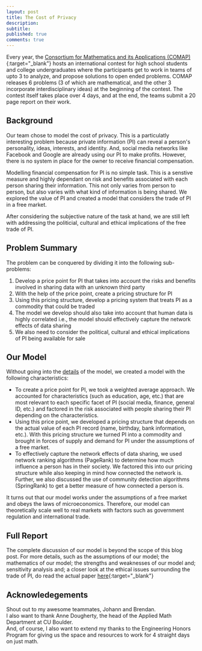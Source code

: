 ```yaml
---
layout: post
title: The Cost of Privacy
description: 
subtitle:
published: true
comments: true
---
```



Every year, the [Consortium for Mathematics and its Applications (COMAP)](http://www.comap.com/undergraduate/contests/){:target="_blank"} hosts an international contest for high school students and college undergraduates where the participants get to work in teams of upto 3 to analyze, and propose solutions to open ended problems. COMAP releases 6 problems (3 of which are mathematical, and the other 3 incorporate interdisciplinary ideas) at the beginning of the contest. The contest itself takes place over 4 days, and at the end, the teams submit a 20 page report on their work.
<!--excerpt_ends-->

## Background

Our team chose to model the cost of privacy. This is a particulatly interesting problem because private information (PI) can reveal a person's personality, ideas, interests, and identity. And, social media networks like Facebook and Google are already using our PI to make profits. However, there is no system in place for the owner to receive financial compensation.

Modelling financial compensation for PI is no simple task. This is a senstive measure and highly dependant on risk and benefits associated with each person sharing their information. This not only varies from person to person, but also varies with what kind of information is being shared. We explored the value of PI and created a model that considers the trade of PI in a free market.

After considering the subjective nature of the task at hand, we are still left with addressing the politicial, cultural and ethical implications of the free trade of PI.

## Problem Summary

The problem can be conquered by dividing it into the following sub-problems:
1. Develop a price point for PI that takes into account the risks and benefits involved in sharing data with an unknown third party
2. With the help of the price point, create a pricing structure for PI
3. Using this pricing structure, develop a pricing system that treats PI as a commodity that could be traded
4. The model we develop should also take into account that human data is highly correlated i.e., the model should effectively capture the network effects of data sharing
5. We also need to consider the political, cultural and ethical implications of PI being available for sale

## Our Model

Without going into the [details](#full-report) of the model, we created a model with the following characteristics:
- To create a price point for PI, we took a weighted average approach. We accounted for characteristics (such as education, age, etc.) that are most relevant to each specific facet of PI (social media, finance, general ID, etc.) and factored in the risk associated with people sharing their PI depending on the characteristics.
- Using this price point, we developed a pricing structure that depends on the actual value of each PI record (name, birthday, bank information, etc.). With this pricing structure we turned PI into a commodity and brought in forces of supply and demand for PI under the assumptions of a free market.
- To effectively capture the network effects of data sharing, we used network ranking algorithms (PageRank) to determine how much influence a person has in their society. We factored this into our pricing structure while also keeping in mind how connected the network is. Further, we also discussed the use of community detection algorithms (SpringRank) to get a better measure of how connected a person is.

It turns out that our model works under the assumptions of a free market and obeys the laws of microeconomics. Therefore, our model can theoretically scale well to real markets with factors such as government regulation and international trade.

## Full Report

The complete discussion of our model is beyond the scope of this blog post. For more details, such as the assumptions of our model; the mathematics of our model; the strengths and weaknesses of our model and; sensitivity analysis and; a closer look at the ethical issues surrounding the trade of PI, do read the actual paper [here](/assets/pdf/cost-of-privacy.pdf){:target="_blank"}

## Acknowledegements

Shout out to my awesome teammates, Johann and Brendan. <br/>
I also want to thank Anne Dougherty, the head of the Applied Math Department at CU Boulder. <br/>
And, of course, I also want to extend my thanks to the Engineering Honors Program for giving us the space and resources to work for 4 straight days on just math.